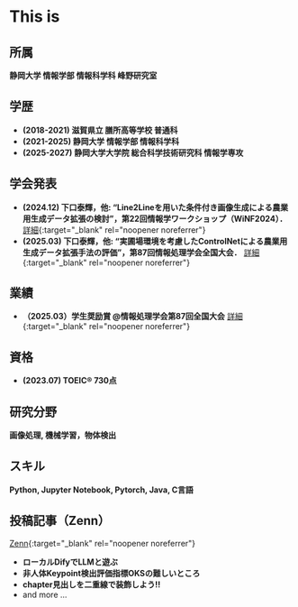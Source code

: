 # This is
## 所属
**静岡大学 情報学部 情報科学科 峰野研究室**

## 学歴
- **(2018-2021) 滋賀県立 膳所高等学校 普通科**
- **(2021-2025) 静岡大学 情報学部 情報科学科**
- **(2025-2027) 静岡大学大学院 総合科学技術研究科 情報学専攻**

## 学会発表
- **(2024.12) 下口泰輝，他: “Line2Lineを用いた条件付き画像生成による農業用生成データ拡張の検討”，第22回情報学ワークショップ（WiNF2024）．**
[詳細](https://sites.google.com/view/winf2024/){:target="_blank" rel="noopener noreferrer"}
- **(2025.03) 下口泰輝，他: “実圃場環境を考慮したControlNetによる農業用生成データ拡張手法の評価”，第87回情報処理学会全国大会．**
[詳細](https://www.ipsj.or.jp/event/taikai/87/index.html){:target="_blank" rel="noopener noreferrer"}

## 業績
- **（2025.03）学生奨励賞 @情報処理学会第87回全国大会**
[詳細](https://www.ipsj.or.jp/award/taikaigakusei.html){:target="_blank" rel="noopener noreferrer"}

## 資格
- **(2023.07) TOEIC® 730点**

## 研究分野
**画像処理, 機械学習，物体検出**

## スキル
**Python, Jupyter Notebook, Pytorch, Java, C言語**

## 投稿記事（Zenn）
[Zenn](https://zenn.dev/xiakou){:target="_blank" rel="noopener noreferrer"}
- **ローカルDifyでLLMと遊ぶ**
- **非人体Keypoint検出評価指標OKSの難しいところ**
- **chapter見出しを二重線で装飾しよう!!**
- and more ...